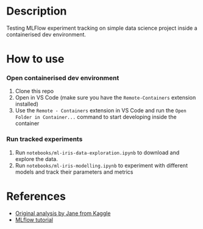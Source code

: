 # Description
Testing MLFlow experiment tracking on simple data science project inside a containerised dev environment.

# How to use
### Open containerised dev environment
1. Clone this repo
1. Open in VS Code (make sure you have the `Remote-Containers` extension installed)
1. Use the `Remote - Containers` extension in VS Code and run the `Open Folder in Container...` command to start developing inside the container

### Run tracked experiments
1. Run `notebooks/ml-iris-data-exploration.ipynb` to download and explore the data.
1. Run `notebooks/ml-iris-modelling.ipynb` to experiment with different models and track their parameters and metrics

# References
* [Original analysis by Jane from Kaggle](https://www.kaggle.com/code/jchen2186/machine-learning-with-iris-dataset/notebook)
* [MLflow tutorial](https://www.mlflow.org/docs/latest/tutorials-and-examples/tutorial.html)